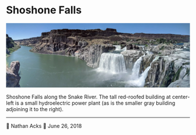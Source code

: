 # Shoshone Falls

![Multiple waterfalls plunge over a cliff of gray volcanic rock into a steep canyon](assets/ece2f6306b14fc2f81de901e9ace2937.webp)

Shoshone Falls along the Snake River. The tall red-roofed building at center-left is a small hydroelectric power plant (as is the smaller gray building adjoining it to the right).

- - - -

👤 Nathan Acks
📅 June 26, 2018
